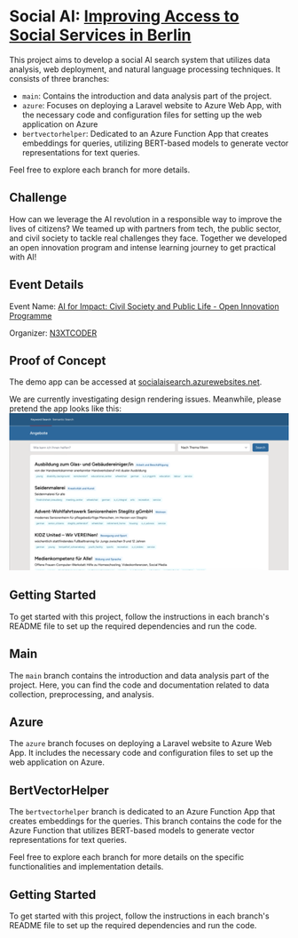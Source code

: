 # Social AI: [Improving Access to Social Services in Berlin](https://n3xtcoder.org/improving-access-to-social-services)

This project aims to develop a social AI search system that utilizes data analysis, web deployment, and natural language processing techniques. It consists of three branches:

- `main`: Contains the introduction and data analysis part of the project.
- `azure`: Focuses on deploying a Laravel website to Azure Web App, with the necessary code and configuration files for setting up the web application on Azure
- `bertvectorhelper`: Dedicated to an Azure Function App that creates embeddings for queries, utilizing BERT-based models to generate vector representations for text queries.

Feel free to explore each branch for more details.

## Challenge

How can we leverage the AI revolution in a responsible way to improve the lives of citizens? We teamed up with partners from tech, the public sector, and civil society to tackle real challenges they face. Together we developed an open innovation program and intense learning journey to get practical with AI!

## Event Details

Event Name: [AI for Impact: Civil Society and Public Life - Open Innovation Programme](https://n3xtcoder.org/events/lhbk5i435_ai-for-impact)

Organizer: [N3XTCODER](https://n3xtcoder.org/about)

## Proof of Concept

The demo app can be accessed at [socialaisearch.azurewebsites.net](http://socialaisearch.azurewebsites.net/).

We are currently investigating design rendering issues. Meanwhile, please pretend the app looks like this: ![design](/misc/design.png)

## Getting Started

To get started with this project, follow the instructions in each branch's README file to set up the required dependencies and run the code.

## Main

The `main` branch contains the introduction and data analysis part of the project. Here, you can find the code and documentation related to data collection, preprocessing, and analysis.

## Azure

The `azure` branch focuses on deploying a Laravel website to Azure Web App. It includes the necessary code and configuration files to set up the web application on Azure.

## BertVectorHelper

The `bertvectorhelper` branch is dedicated to an Azure Function App that creates embeddings for the queries. This branch contains the code for the Azure Function that utilizes BERT-based models to generate vector representations for text queries.

Feel free to explore each branch for more details on the specific functionalities and implementation details.

## Getting Started

To get started with this project, follow the instructions in each branch's README file to set up the required dependencies and run the code.
